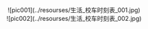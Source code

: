 <center>![pic001](../resourses/生活_校车时刻表_001.jpg)</center>  
<center>![pic002](../resourses/生活_校车时刻表_002.jpg)</center>  
